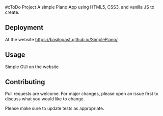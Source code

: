 #cToDo Project
A simple Piano App using HTML5, CSS3, and vanilla JS to create.

## Deployment
At the website https://basilogast.github.io/SimplePiano/

## Usage
Simple GUI on the website

## Contributing
Pull requests are welcome. For major changes, please open an issue first to discuss what you would like to change.

Please make sure to update tests as appropriate.

